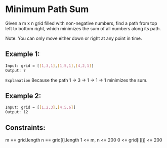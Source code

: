 # Minimum Path Sum

Given a m x n grid filled with non-negative numbers, find a path from top left to bottom right, which minimizes the sum of all numbers along its path.

Note: You can only move either down or right at any point in time.

## Example 1:

```bash
Input: grid = [[1,3,1],[1,5,1],[4,2,1]]
Output: 7
```

`Explanation` Because the path 1 → 3 → 1 → 1 → 1 minimizes the sum.

## Example 2:

```bash
Input: grid = [[1,2,3],[4,5,6]]
Output: 12
```

## Constraints:

m == grid.length
n == grid[i].length
1 <= m, n <= 200
0 <= grid[i][j] <= 200
